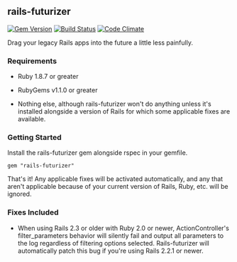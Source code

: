 ## rails-futurizer
[![Gem Version](https://badge.fury.io/rb/rails-futurizer.png)](http://badge.fury.io/rb/rails-futurizer)
[![Build Status](https://travis-ci.org/brianauton/rails-futurizer.png?branch=master)](https://travis-ci.org/brianauton/rails-futurizer)
[![Code Climate](https://codeclimate.com/github/brianauton/rails-futurizer.png)](https://codeclimate.com/github/brianauton/rails-futurizer)

Drag your legacy Rails apps into the future a little less painfully.

### Requirements

  * Ruby 1.8.7 or greater

  * RubyGems v1.1.0 or greater

  * Nothing else, although rails-futurizer won't do anything unless
    it's installed alongside a version of Rails for which some
    applicable fixes are available.

### Getting Started

Install the rails-futurizer gem alongside rspec in your gemfile.

    gem "rails-futurizer"

That's it! Any applicable fixes will be activated automatically, and
any that aren't applicable because of your current version of Rails,
Ruby, etc. will be ignored.

### Fixes Included

  * When using Rails 2.3 or older with Ruby 2.0 or newer,
    ActionController's filter_parameters behavior will silently fail
    and output all parameters to the log regardless of filtering
    options selected. Rails-futurizer will automatically patch this
    bug if you're using Rails 2.2.1 or newer.
